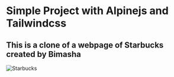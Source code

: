 # Simple Project with Alpinejs and Tailwindcss
## This is a clone of a webpage of Starbucks created by Bimasha
![Starbucks](https://user-images.githubusercontent.com/81862443/186747160-cc9f7831-3c53-40f7-83a6-f311ec9aae86.png)
